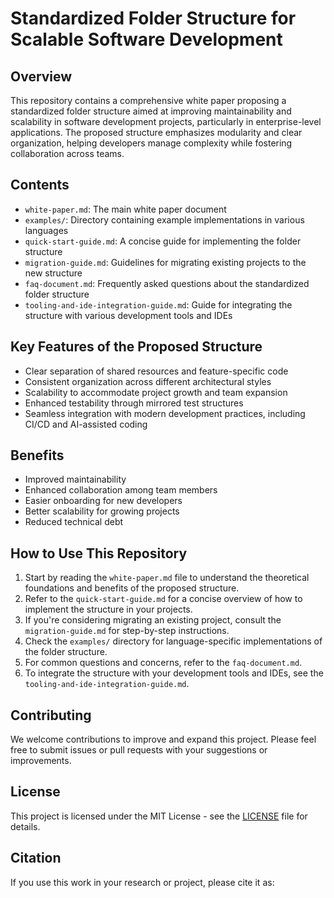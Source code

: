 # Standardized Folder Structure for Scalable Software Development

## Overview

This repository contains a comprehensive white paper proposing a standardized folder structure aimed at improving maintainability and scalability in software development projects, particularly in enterprise-level applications. The proposed structure emphasizes modularity and clear organization, helping developers manage complexity while fostering collaboration across teams.

## Contents

- `white-paper.md`: The main white paper document
- `examples/`: Directory containing example implementations in various languages
- `quick-start-guide.md`: A concise guide for implementing the folder structure
- `migration-guide.md`: Guidelines for migrating existing projects to the new structure
- `faq-document.md`: Frequently asked questions about the standardized folder structure
- `tooling-and-ide-integration-guide.md`: Guide for integrating the structure with various development tools and IDEs

## Key Features of the Proposed Structure

- Clear separation of shared resources and feature-specific code
- Consistent organization across different architectural styles
- Scalability to accommodate project growth and team expansion
- Enhanced testability through mirrored test structures
- Seamless integration with modern development practices, including CI/CD and AI-assisted coding

## Benefits

- Improved maintainability
- Enhanced collaboration among team members
- Easier onboarding for new developers
- Better scalability for growing projects
- Reduced technical debt

## How to Use This Repository

1. Start by reading the `white-paper.md` file to understand the theoretical foundations and benefits of the proposed structure.
2. Refer to the `quick-start-guide.md` for a concise overview of how to implement the structure in your projects.
3. If you're considering migrating an existing project, consult the `migration-guide.md` for step-by-step instructions.
4. Check the `examples/` directory for language-specific implementations of the folder structure.
5. For common questions and concerns, refer to the `faq-document.md`.
6. To integrate the structure with your development tools and IDEs, see the `tooling-and-ide-integration-guide.md`.

## Contributing

We welcome contributions to improve and expand this project. Please feel free to submit issues or pull requests with your suggestions or improvements.

## License

This project is licensed under the MIT License - see the [LICENSE](LICENSE) file for details.

## Citation

If you use this work in your research or project, please cite it as:
